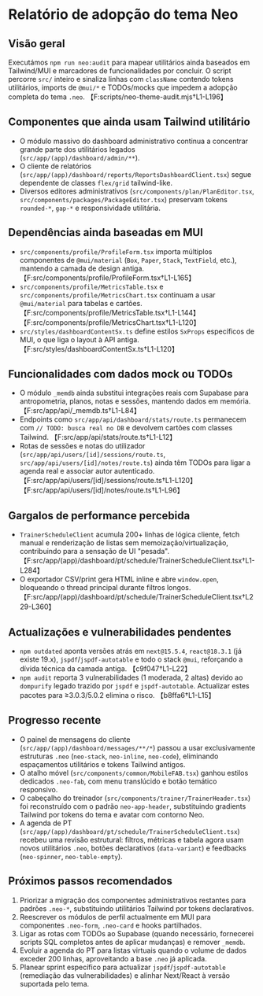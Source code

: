 # Relatório de adopção do tema Neo

## Visão geral

Executámos `npm run neo:audit` para mapear utilitários ainda baseados em Tailwind/MUI e marcadores de funcionalidades por concluir. O script percorre `src/` inteiro e sinaliza linhas com `className` contendo tokens utilitários, imports de `@mui/*` e TODOs/mocks que impedem a adopção completa do tema `.neo`. 【F:scripts/neo-theme-audit.mjs†L1-L196】

## Componentes que ainda usam Tailwind utilitário

- O módulo massivo do dashboard administrativo continua a concentrar grande parte dos utilitários legados (`src/app/(app)/dashboard/admin/**`).
- O cliente de relatórios (`src/app/(app)/dashboard/reports/ReportsDashboardClient.tsx`) segue dependente de classes `flex/grid` tailwind-like.
- Diversos editores administrativos (`src/components/plan/PlanEditor.tsx`, `src/components/packages/PackageEditor.tsx`) preservam tokens `rounded-*`, `gap-*` e responsividade utilitária.

## Dependências ainda baseadas em MUI

- `src/components/profile/ProfileForm.tsx` importa múltiplos componentes de `@mui/material` (`Box`, `Paper`, `Stack`, `TextField`, etc.), mantendo a camada de design antiga. 【F:src/components/profile/ProfileForm.tsx†L1-L165】
- `src/components/profile/MetricsTable.tsx` e `src/components/profile/MetricsChart.tsx` continuam a usar `@mui/material` para tabelas e cartões. 【F:src/components/profile/MetricsTable.tsx†L1-L144】【F:src/components/profile/MetricsChart.tsx†L1-L120】
- `src/styles/dashboardContentSx.ts` define estilos `SxProps` específicos de MUI, o que liga o layout à API antiga. 【F:src/styles/dashboardContentSx.ts†L1-L120】

## Funcionalidades com dados mock ou TODOs

- O módulo `_memdb` ainda substitui integrações reais com Supabase para antropometria, planos, notas e sessões, mantendo dados em memória. 【F:src/app/api/_memdb.ts†L1-L84】
- Endpoints como `src/app/api/dashboard/stats/route.ts` permanecem com `// TODO: busca real no DB` e devolvem cartões com classes Tailwind. 【F:src/app/api/stats/route.ts†L1-L12】
- Rotas de sessões e notas do utilizador (`src/app/api/users/[id]/sessions/route.ts`, `src/app/api/users/[id]/notes/route.ts`) ainda têm TODOs para ligar a agenda real e associar autor autenticado. 【F:src/app/api/users/[id]/sessions/route.ts†L1-L120】【F:src/app/api/users/[id]/notes/route.ts†L1-L96】

## Gargalos de performance percebida

- `TrainerScheduleClient` acumula 200+ linhas de lógica cliente, fetch manual e renderização de listas sem memoização/virtualização, contribuindo para a sensação de UI "pesada". 【F:src/app/(app)/dashboard/pt/schedule/TrainerScheduleClient.tsx†L1-L284】
- O exportador CSV/print gera HTML inline e abre `window.open`, bloqueando o thread principal durante filtros longos. 【F:src/app/(app)/dashboard/pt/schedule/TrainerScheduleClient.tsx†L229-L360】

## Actualizações e vulnerabilidades pendentes

- `npm outdated` aponta versões atrás em `next@15.5.4`, `react@18.3.1` (já existe 19.x), `jspdf`/`jspdf-autotable` e todo o stack `@mui`, reforçando a dívida técnica da camada antiga. 【c9f047†L1-L22】
- `npm audit` reporta 3 vulnerabilidades (1 moderada, 2 altas) devido ao `dompurify` legado trazido por `jspdf` e `jspdf-autotable`. Actualizar estes pacotes para ≥3.0.3/5.0.2 elimina o risco. 【b8ffa6†L1-L15】

## Progresso recente

- O painel de mensagens do cliente (`src/app/(app)/dashboard/messages/**/*`) passou a usar exclusivamente estruturas `.neo` (`neo-stack`, `neo-inline`, `neo-code`), eliminando espaçamentos utilitários e tokens Tailwind antigos.
- O atalho móvel (`src/components/common/MobileFAB.tsx`) ganhou estilos dedicados `.neo-fab`, com menu translúcido e botão temático responsivo.
- O cabeçalho do treinador (`src/components/trainer/TrainerHeader.tsx`) foi reconstruído com o padrão `neo-app-header`, substituindo gradients Tailwind por tokens do tema e avatar com contorno Neo.
- A agenda de PT (`src/app/(app)/dashboard/pt/schedule/TrainerScheduleClient.tsx`) recebeu uma revisão estrutural: filtros, métricas e tabela agora usam novos utilitários `.neo`, botões declarativos (`data-variant`) e feedbacks (`neo-spinner`, `neo-table-empty`).

## Próximos passos recomendados

1. Priorizar a migração dos componentes administrativos restantes para padrões `.neo-*`, substituindo utilitários Tailwind por tokens declarativos.
2. Reescrever os módulos de perfil actualmente em MUI para componentes `.neo-form`, `.neo-card` e hooks partilhados.
3. Ligar as rotas com TODOs ao Supabase (quando necessário, fornecerei scripts SQL completos antes de aplicar mudanças) e remover `_memdb`.
4. Evoluir a agenda do PT para listas virtuais quando o volume de dados exceder 200 linhas, aproveitando a base `.neo` já aplicada.
5. Planear sprint específico para actualizar `jspdf`/`jspdf-autotable` (remediação das vulnerabilidades) e alinhar Next/React à versão suportada pelo tema.
